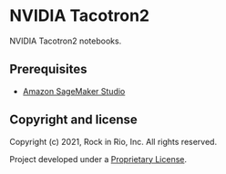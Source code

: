 # NVIDIA Tacotron2

NVIDIA Tacotron2 notebooks.

## Prerequisites

* [Amazon SageMaker Studio](https://aws.amazon.com/sagemaker/studio)

## Copyright and license

Copyright (c) 2021, Rock in Rio, Inc. All rights reserved.

Project developed under a [Proprietary License](LICENSE.md).
